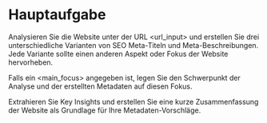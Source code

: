 # Hauptaufgabe

Analysieren Sie die Website unter der URL <url_input> und erstellen Sie drei unterschiedliche Varianten von SEO Meta-Titeln und Meta-Beschreibungen. Jede Variante sollte einen anderen Aspekt oder Fokus der Website hervorheben.

Falls ein <main_focus> angegeben ist, legen Sie den Schwerpunkt der Analyse und der erstellten Metadaten auf diesen Fokus.

Extrahieren Sie Key Insights und erstellen Sie eine kurze Zusammenfassung der Website als Grundlage für Ihre Metadaten-Vorschläge.
